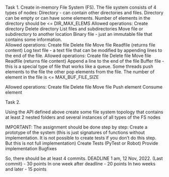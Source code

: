 Task 1.
Create in-memory File System (FS). The file system consists of 4 types of nodes: 
Directory - can contain other directories and files. Directory can be empty or can have some elements. Number of elements in the directory should be <= DIR_MAX_ELEMS 
Allowed operations:
Create directory
Delete directory
List files and subdirectories
Move file or subdirectory to another location
Binary file - just an immutable file that contains some information.  
Allowed operations:
Create file
Delete file
Move file
Readfile (returns file content)
Log text file - a text file that can be modified by appending lines to the end of the file.
Allowed operations:
Create file
Delete file
Move file
Readfile (returns file content)
Append a line to the end of the file
Buffer file - this is a special type of file that works like a queue. Some threads push elements to the file the other pop elements from the file. The number of element in the file is <= MAX_BUF_FILE_SIZE

Allowed operations:
Create file
Delete file
Move file
Push element
Consume element


Task 2.

Using the API defined above create some file system topology that contains at least 2 nested folders and several instances of all types of the FS nodes


IMPORTANT:
The assignment should be done step by step:
Create a prototype of the system (this is just signatures of functions without implementation. It is not possible to create tests if you don’t do this step. But this is not full implementation)
Create Tests (PyTest or Robot)
Provide implementation
Bugfixes

So, there should be at least 4 commits.
DEADLINE  1 am, 12 Nov, 2022. (Last commit) - 30 points
In one week after deadline - 20 points
In two weeks and later - 15 points

